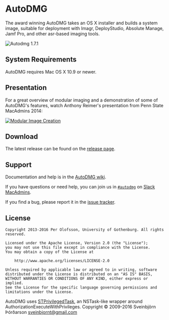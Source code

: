 AutoDMG
=======

The award winning AutoDMG takes an OS X installer and builds a system image, suitable for deployment with Imagr, DeployStudio, Absolute Manage, Jamf Pro, and other asr-based imaging tools.

![Autodmg 1.7.1](https://magervalp.github.io/images/AutoDMG-1.7.1.png)


System Requirements
-------------------

AutoDMG requires Mac OS X 10.9 or newer.


Presentation
------------

For a great overview of modular imaging and a demonstration of some of AutoDMG's features, watch Anthony Reimer's presentation from Penn State MacAdmins 2014:

[![Modular Image Creation](http://img.youtube.com/vi/VQXhTPsUlzI/0.jpg)](http://www.youtube.com/watch?v=VQXhTPsUlzI)


Download
--------

The latest release can be found on the [release page](https://github.com/MagerValp/AutoDMG/releases).


Support
-------

Documentation and help is in the [AutoDMG wiki](https://github.com/MagerValp/AutoDMG/wiki).

If you have questions or need help, you can join us in [`#autodmg`](https://macadmins.slack.com/archives/autodmg) on [Slack MacAdmins](http://macadmins.org ).

If you find a bug, please report it in the [issue tracker](https://github.com/MagerValp/AutoDMG/issues).


License
-------

    Copyright 2013-2016 Per Olofsson, University of Gothenburg. All rights reserved.
    
    Licensed under the Apache License, Version 2.0 (the "License");
    you may not use this file except in compliance with the License.
    You may obtain a copy of the License at
    
        http://www.apache.org/licenses/LICENSE-2.0
    
    Unless required by applicable law or agreed to in writing, software
    distributed under the License is distributed on an "AS IS" BASIS,
    WITHOUT WARRANTIES OR CONDITIONS OF ANY KIND, either express or implied.
    See the License for the specific language governing permissions and
    limitations under the License.

AutoDMG uses [STPrivilegedTask](https://github.com/sveinbjornt/STPrivilegedTask),
an NSTask-like wrapper around AuthorizationExecuteWithPrivileges.
Copyright &copy; 2009-2016 Sveinbjörn Þórðarson <sveinbjornt@gmail.com>
